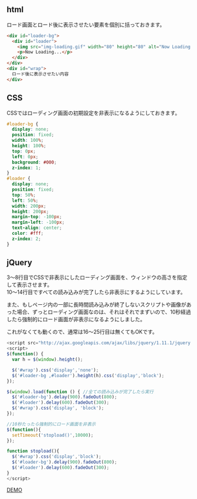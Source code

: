## html
ロード画面とロード後に表示させたい要素を個別に括っておきます。

~~~html
<div id="loader-bg">
  <div id="loader">
    <img src="img-loading.gif" width="80" height="80" alt="Now Loading..." />
    <p>Now Loading...</p>
  </div>
</div>
<div id="wrap">
  ロード後に表示させたい内容
</div>
~~~

## CSS
CSSではローディング画面の初期設定を非表示になるようにしておきます。

~~~CSS
#loader-bg {
  display: none;
  position: fixed;
  width: 100%;
  height: 100%;
  top: 0px;
  left: 0px;
  background: #000;
  z-index: 1;
}
#loader {
  display: none;
  position: fixed;
  top: 50%;
  left: 50%;
  width: 200px;
  height: 200px;
  margin-top: -100px;
  margin-left: -100px;
  text-align: center;
  color: #fff;
  z-index: 2;
}
~~~

## jQuery
3～8行目でCSSで非表示にしたローディング画面を、ウィンドウの高さを指定して表示させます。  
10～14行目ですべての読み込みが完了したら非表示にするようにしています。  

また、もしページ内の一部に長時間読み込みが終了しないスクリプトや画像があった場合、ずっとローディング画面なのは、それはそれでまずいので、10秒経過したら強制的にロード画面が非表示になるようにしました。  

これがなくても動くので、通常は16～25行目は無くてもOKです。

~~~Javascript
<script src="http://ajax.googleapis.com/ajax/libs/jquery/1.11.1/jquery.min.js"></script>
<script>
$(function() {
  var h = $(window).height();

  $('#wrap').css('display','none');
  $('#loader-bg ,#loader').height(h).css('display','block');
});

$(window).load(function () { //全ての読み込みが完了したら実行
  $('#loader-bg').delay(900).fadeOut(800);
  $('#loader').delay(600).fadeOut(300);
  $('#wrap').css('display', 'block');
});

//10秒たったら強制的にロード画面を非表示
$(function(){
  setTimeout('stopload()',10000);
});

function stopload(){
  $('#wrap').css('display','block');
  $('#loader-bg').delay(900).fadeOut(800);
  $('#loader').delay(600).fadeOut(300);
}
</script>
~~~

[DEMO](https://gimmicklog.com/demo/loading/loading.html)

